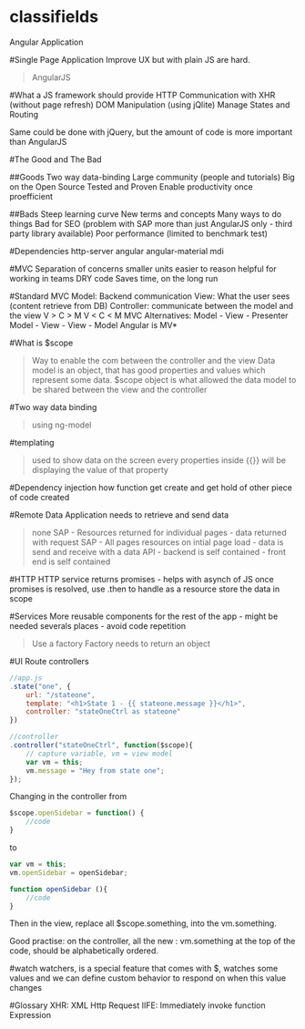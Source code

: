 # classifields
Angular Application


#Single Page Application
Improve UX but with plain JS are hard.
 > AngularJS 


#What a JS framework should provide
HTTP Communication with XHR (without page refresh)
DOM Manipulation (using jQlite)
Manage States and Routing

Same could be done with jQuery, but the amount of code is more important than AngularJS



#The Good and The Bad

##Goods
Two way data-binding
Large community (people and tutorials)
Big on the Open Source
Tested and Proven
Enable productivity once proefficient 

##Bads
Steep learning curve
New terms and concepts
Many ways to do things
Bad for SEO (problem with SAP more than just AngularJS only - third party library available)
Poor performance (limited to benchmark test)


#Dependencies
http-server
angular
angular-material
mdi


#MVC
Separation of concerns
smaller units easier to reason
helpful for working in teams
DRY code
Saves time, on the long run



#Standard MVC
Model: Backend communication
View: What the user sees (content retrieve from DB)
Controller: communicate between the model and the view
V > C > M
V < C < M
MVC Alternatives: 
Model - View - Presenter
Model - View - View - Model
Angular is MV*



#What is $scope
 > Way to enable the com between the controller and the view
 Data model is an object, that has good properties and values which represent some data. 
 $scope object is what allowed the data model to be shared between the view and the controller



#Two way data binding
> using ng-model



#templating
> used to show data on the screen
> every properties inside {{}} will be displaying the value of that property


#Dependency injection
how function get create and get hold of other piece of code created


#Remote Data
Application needs to retrieve and send data
> none SAP
	- Resources returned for individual pages
	- data returned with request
> SAP
	- All pages resources on intial page load
	- data is send and receive with a data API
	- backend is self contained
	- front end is self contained	

#HTTP
HTTP service returns promises - helps with asynch of JS
once promises is resolved, use .then to handle as a resource
store the data in scope


#Services
More reusable components for the rest of the app - might be needed severals places - avoid code repetition
> Use a factory
Factory needs to return an object

#UI Route controllers
```javascript
//app.js
.state("one", {
	url: "/stateone",
	template: "<h1>State 1 - {{ stateone.message }}</h1>",
	controller: "stateOneCtrl as stateone"
})

//controller
.controller("stateOneCtrl", function($scope){
	// capture variable, vm = view model
	var vm = this;
	vm.message = "Hey from state one";
});
```
Changing in the controller from
```javascript
$scope.openSidebar = function() {
	//code
}
```
to
```javascript
var vm = this;
vm.openSidebar = openSidebar;

function openSidebar (){
	//code
}
```
Then in the view, replace all $scope.something, into the vm.something.

Good practise: on the controller, all the new : vm.something at the top of the code, should be alphabetically ordered.

#watch
watchers, is a special feature that comes with $, watches some values and we can define custom behavior to respond on when this value changes

#Glossary
XHR: XML Http Request
IIFE: Immediately invoke function Expression